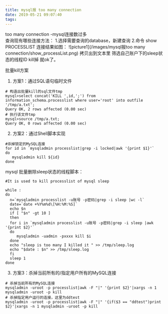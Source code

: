 ```yaml
---
title: mysql报 too many connection
date: 2019-05-21 09:07:40
tags:
---
```


too many connection -mysql连接数过多  
查询现有哪些连接方法：
1.选择需要查询的database，新建查询
2.命令 show PROCESSLIST
连接结果如图：
![picture1](/images/mysql报too many connection/show_processList.png)
拷贝出到文本里 筛选自己账户下的sleep状态的线程ID kill掉 就ok了。


批量kill方案
1) 方案1：通过SQL语句临时文件
```
# 构造出批量kill的sql文件tmp
mysql>select concat('KILL ',id,';') from information_schema.processlist where user='root' into outfile '/tmp/a.txt';
Query OK, 2 rows affected (0.00 sec)
# 执行该文件tmp 
mysql>source /tmp/a.txt;
Query OK, 0 rows affected (0.00 sec)
```
2) 方案2：通过Shell脚本实现
```
#杀掉锁定的MySQL连接
for id in `mysqladmin processlist|grep -i locked|awk '{print $1}'`
do
   mysqladmin kill ${id}
done
```




mysql 批量删除sleep状态的线程脚本：
```
#It is used to kill processlist of mysql sleep

while :
do
  n=`mysqladmin processlist -u账号 -p密码|grep -i sleep |wc -l`
  date=`date +%Y%m%d\[%H:%M:%S]`
  echo $n
  if [ "$n" -gt 10 ]
  then
  for i in `mysqladmin processlist -u账号 -p密码|grep -i sleep |awk '{print $2}'`
  do
     mysqladmin -uadmin -pxxxx kill $i
  done
  echo "sleep is too many I killed it " >> /tmp/sleep.log
  echo "$date : $n" >> /tmp/sleep.log
  fi               
  sleep 1
done
```
3) 方案3：杀掉当前所有的/指定用户所有的MySQL连接
```
# 杀掉当前所有的MySQL连接
mysqladmin -uroot -p processlist|awk -F "|" '{print $2}'|xargs -n 1 mysqladmin -uroot -p kill
# 杀掉指定用户运行的连接，这里为ddtest
mysqladmin -uroot -p processlist|awk -F "|" '{if($3 == "ddtest")print $2}'|xargs -n 1 mysqladmin -uroot -p kill
```